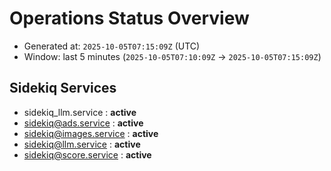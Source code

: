 # Operations Status Overview

- Generated at: `2025-10-05T07:15:09Z` (UTC)
- Window: last 5 minutes (`2025-10-05T07:10:09Z` → `2025-10-05T07:15:09Z`)

## Sidekiq Services
- sidekiq_llm.service : **active**
- sidekiq@ads.service : **active**
- sidekiq@images.service : **active**
- sidekiq@llm.service : **active**
- sidekiq@score.service : **active**

